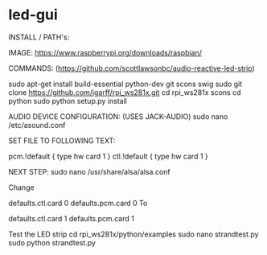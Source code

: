 # led-gui

INSTALL / PATH's:


IMAGE: https://www.raspberrypi.org/downloads/raspbian/


COMMANDS:
(https://github.com/scottlawsonbc/audio-reactive-led-strip)

sudo apt-get install build-essential python-dev git scons swig
sudo git clone https://github.com/jgarff/rpi_ws281x.git
cd rpi_ws281x
scons
cd python
sudo python setup.py install

AUDIO DEVICE CONFIGURATION: (USES JACK-AUDIO)
sudo nano /etc/asound.conf

SET FILE TO FOLLOWING TEXT:

pcm.!default {
    type hw
    card 1
}
ctl.!default {
    type hw
    card 1
}

NEXT STEP:
sudo nano /usr/share/alsa/alsa.conf

Change

defaults.ctl.card 0
defaults.pcm.card 0
To

defaults.ctl.card 1
defaults.pcm.card 1



Test the LED strip
  cd rpi_ws281x/python/examples
  sudo nano strandtest.py
  sudo python strandtest.py
